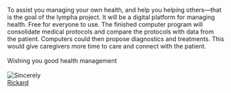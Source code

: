 

<script>
document.getElementById( "indexsmall").style.backgroundColor="#EFAB00";
document.getElementById( "indextext").style.color="#000000";
document.getElementById( "index").className="menu2active";
</script>
To assist you managing your own health, and help you helping others—that is the goal of the <span class="sc">lympha</span> project. It will be a digital platform for managing health. Free for everyone to use. The finished computer program will consolidate medical protocols and compare the protocols with data from the patient. Computers could then propose diagnostics and treatments. This would give caregivers more time to care and connect with the patient.
<br><br>
Wishing you good health management
<br><br>
<a href="https://github.com/RickardHultgren"><img src="https://avatars3.githubusercontent.com/u/16224494?v=3&s=80" style="float:left;" /></a>Sincerely<br><a href="https://github.com/RickardHultgren">Rickard</a>
<br><br>
